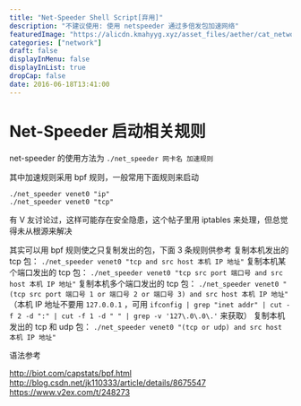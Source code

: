 ```yaml
---
title: "Net-Speeder Shell Script[弃用]"
description: "不建议使用: 使用 netspeeder 通过多倍发包加速网络"
featuredImage: "https://alicdn.kmahyyg.xyz/asset_files/aether/cat_network.webp"
categories: ["network"]
draft: false
displayInMenu: false
displayInList: true
dropCap: false
date: 2016-06-18T13:41:00
---
```


# Net-Speeder 启动相关规则

net-speeder 的使用方法为 `./net_speeder 网卡名 加速规则`

其中加速规则采用 bpf 规则，一般常用下面规则来启动 

```
./net_speeder venet0 "ip" 
./net_speeder venet0 "tcp" 
```

有 V 友讨论过，这样可能存在安全隐患，这个帖子里用 iptables 来处理，但总觉得未从根源来解决 


其实可以用 bpf 规则使之只复制发出的包，下面 3 条规则供参考 
复制本机发出的 tcp 包： `./net_speeder venet0 "tcp and src host 本机 IP 地址"`
复制本机某个端口发出的 tcp 包： `./net_speeder venet0 "tcp src port 端口号 and src host 本机 IP 地址"`
复制本机多个端口发出的 tcp 包： `./net_speeder venet0 "(tcp src port 端口号 1 or 端口号 2 or 端口号 3) and src host 本机 IP 地址"`
（本机 IP 地址不要用 `127.0.0.1` ，可用 `ifconfig | grep "inet addr" | cut -f 2 -d ":" | cut -f 1 -d " " | grep -v '127\.0\.0\.'` 来获取）
复制本机发出的 tcp 和 udp 包： `./net_speeder venet0 "(tcp or udp) and src host 本机 IP 地址"` 

语法参考 

http://biot.com/capstats/bpf.html 
http://blog.csdn.net/jk110333/article/details/8675547
https://www.v2ex.com/t/248273 
